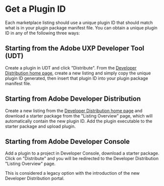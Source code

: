 # Get a Plugin ID

Each marketplace listing should use a unique plugin ID that should match what is in your plugin package manifest file. You can obtain a unique plugin ID in any of the following three ways:

## Starting from the Adobe UXP Developer Tool (UDT)

Create a plugin in UDT and click "Distribute". From the [Developer Distribution home page](/distribute/home), create a new listing and simply copy the unique plugin ID generated, then insert that plugin ID into your plugin package manifest file.

## Starting from Adobe Developer Distribution

Create a new listing from the [Developer Distribution home page](/distribute/home) and download a starter package from the "Listing Overview" page, which will automatically contain the new plugin ID. Add the plugin executable to the starter package and upload plugin.

## Starting from Adobe Developer Console

Add a plugin to a project in Developer Console, download a starter package. Click on "Distribute" and you will be redirected to the Developer Distribution "Listing Overview" page.

<InlineAlert slots="text"/>

This is considered a legacy option with the introduction of the new Developer Distribution portal.
